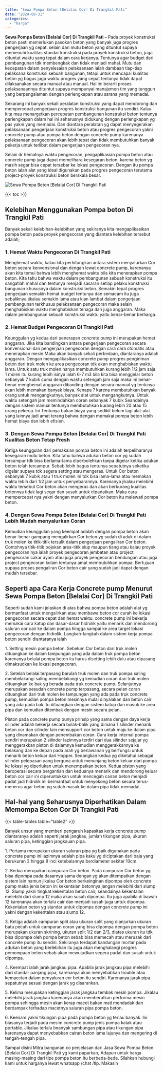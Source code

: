 ```yaml
---
title: "Sewa Pompa Beton [Belalai Cor] Di Trangkil Pati"
date: "2024-08-31"
categories: 
  - "harga"
---
```


**Sewa Pompa Beton \[Belalai Cor\] Di Trangkil Pati** – Pada proyek konstruksi beton pasti memerlukan pasokan beton yang banyak juga progres pengerjaan yg cepat. selain dari mutu beton yang dituntut supaya memenuhi kualitas standar konstruksi pada proyek konstruksi beton, juga dituntut waktu yang tepat dalam cara kerjanya. Tentunya agar budget dari pembangunan tdk membengkak dan tidak menjadi mahal. Mutu dan kecepatan dalam penyelesaian pelaksanaan ialah dambaan tiap-tiap pelaksana konstruksi sebuah bangunan, tetapi untuk mencapai kualitas beton yg bagus juga waktu progres yang cepat tentunya tidak dapat dilaksanakan secara manual atau manual. Hal ini berarti proses pelaksanaannya dituntut supaya mempunyai manajemen tim yang tangguh yang berpengalaman dengan perlengkapan atau sarana yang memadai.

Sekarang ini banyak sekali peralatan konstruksi yang dapat mendorong dan mempercepat pengerjaan progres konstruksi bangunan itu sendiri. Kalau kita mau menargetkan percepatan pembangunan konstruksi beton tentunya perlengkapan dalam hal ini seharusnya didukung dengan perlengkapan yg pas yakni yang memadai. Dan diantara peralatan yg dapat menyegerakan pelaksanaan pengerjaan konstruksi beton atau progres pengecoran yakni concrete pump atau pompa beton dengan concrete pump karenanya pelaksanaan pengecoran akan lebih tepat dan tidak membutuhkan banyak pekerja untuk terlibat dalam pengerjaan pengecoran nya.

Selain dr hematnya waktu pengecoran, pengaplikasian pompa beton atau concrete pump juga dapat memelihara kesegaran beton, karena beton yg masih segar bisa cepat tersebar ke lokasi pengecoran. Dengan itu pompa beton ialah alat yang ideal digunakan pada progres pengecoran terutama project-proyek konstruksi beton berskala besar.

![Sewa Pompa Beton [Belalai Cor] Di Trangkil Pati](/images/sewa-concrete-pump-17.png)

{{< toc >}}

## Kelebihan Menggunakan Pompa beton Di Trangkil Pati

Banyak sekali kelebihan-kelebihan yang sekiranya kita mengaplikasikan pompa beton pada proyek pengecoran yang diantara kelebihan tersebut adalah;

### 1\. Hemat Waktu Pengecoran Di Trangkil Pati

Menghemat waktu, kalau kita perhitungkan antara sistem menyalurkan Cor beton secara konvensional dan dengan lewat concrete pump, karenanya akan kita temui bahwa lebih menghemat waktu bila kita menerapkan pompa beton. Kita tahu bahwa waktu dalam pembangunan sebuah konstruksi itu sangatlah mahal dan tentunya menjadi sasaran setiap pelaku konstruksi bangunan khususnya dalam konstruksi beton. Semakin tepat progres pengerjaan semakin hemat budget tentunya dan semacam itu juga sebaliknya jikalau semakin lama atau kian lambat dalam pengerjaan pembangunan terkhusus pelaksanaan pengecoran maka selain menghabiskan waktu menghabiskan tenaga dan juga anggaran. Maka dalam pembangunan sebuah konstruksi waktu yaitu benar-benar berharga.

### 2\. Hemat Budget Pengecoran Di Trangkil Pati

Keunggulan yg kedua dari penerapan concrete pump ini merupakan hemat anggaran. Jika kita bandingkan antara pengerjaan pengecoran secara konvensional dan pengerjaan pengecoran dengan cara cara otomatis atau menerapkan mesin Maka akan banyak sekali perbedaan, diantaranya adalah anggaran. Dengan mengaplikasikan concrete pump progres pengiriman beton dari truk molen ke area pengecoran tdk akan menghabiskan waktu lama. Untuk satu truk molen hanya membutuhkan kurang lebih 1/2 jam saja. 1 molen itu kurang lebih isinya ialah 6-7 m3 bila kita bisa menggelar beton sebanyak 7 kubik cuma dengan waktu setengah jam saja maka ini benar-benar menghemat anggaran dibanding dengan secara manual yg tentunya akan lebih memakan banyak biaya. Kenapa ? karena membutuhkan banyak orang untuk mengangkutnya, banyak alat untuk mengangkutnya. Untuk waktu setengah jam memindahkan coran sebanyak 7 kubik Seandainya dengan sistem manual tentunya membutuhkan kurang lebih 20 atau 15 orang pekerja. Ini Tentunya bukan biaya yang sedikit belum lagi alat-alat yang lainnya jadi amat terang bahwa dengan memakai pompa beton lebih hemat biaya dan lebih efisien.

### 3\. Dengan Sewa Pompa Beton \[Belalai Cor\] Di Trangkil Pati Kualitas Beton Tetap Fresh

Ketiga keunggulan dari pemakaian pompa beton ini adalah terpeliharanya kesegaran mutu beton. Kita tahu bahwa adukan beton cor yg sudah tercampur tdk bisa berlama-lama diperbolehkan tanpa digelar ketika adukan beton telah tercampur. Sebab lebih bagus tentunya sepatutnya seketika digelar supaya tdk segera setting atau mengeras. Untuk Cor beton sebanyak 7 kubik atau 1 truk molen ini tdk bisa lama-lama atau memakan waktu lebih dari 1/2 jam untuk penyebarannya. Karenanya jikalau melebihi waktu tersebut Cor beton akan mengeras dan akan berkurang kualitas betonnya tidak lagi segar dan susah untuk dipadatkan. Maka cara mempercepat nya yakni dengan menyalurkan Cor beton itu melewati pompa beton.

### 4\. Dengan Sewa Pompa Beton \[Belalai Cor\] Di Trangkil Pati Lebih Mudah menyalurkan Coran

Kemudian keunggulan yang keempat adalah dengan pompa beton akan benar-benar gampang mengalirkan Cor beton yg sudah di aduk di dalam truk molen ke titik-titik tersulit dalam pengerjaan pengaliran Cor beton. Contohnya titik-titik pojokan area-titik slup maupun tiang atau kalau proyek pengecoran nya ialah proyek pengecoran jembatan atau project pengecoran cakar ayam atau juga proyek pengecoran bendungan atau juga project pengecoran kolam tentunya amat membutuhkan pompa. Bertujuan supaya proses pengaliran Cor beton cair yang sudah jadi dapat dengan mudah tersebar.

## Seperti apa Cara Kerja Concrete pump Menurut Sewa Pompa Beton \[Belalai Cor\] Di Trangkil Pati

Seperti sudah kami jelaskan di atas bahwa pompa beton adalah alat yg bermanfaat untuk mengalirkan atau membawa beton cor curah ke lokasi pengecoran secara cepat dan hemat waktu. concrete pump ini bekerja memakai cara katup dan dasar-dasar hidrolik yaitu menarik dan mendorong saluran cor cair ke dalam pompa hingga sampai ke area target lokasi pengecoran dengan hidrolik. Langkah-langkah dalam sistem kerja pompa beton sendiri diantaranya ialah

1\. Setting mesin pompa beton. Sebelum Cor beton dari truk molen dituangkan ke dalam tampungan yang ada dalam truk pompa beton karenanya belalai pompa beton itu harus disetting lebih dulu atau dipasang dimaksudkan ke lokasi pengecoran.

2\. Setelah belalai terpasang barulah truk molen dan truk pompa saling membelakangi saling membelakangi yg kemudian coran dari truk molen dituangkan ke bak yg berada pada truk concrete pump. Selanjutnya merupakan sesudah concrete pump terpasang, secara pelan coran dituangkan dari truk molen ke tampungan yang ada pada truk concrete pump, kemudian pompa beton mesinnya mulai dinyalakan dan beton cair yang ada pada bak itu dituangkan dengan sistem katup dan masuk ke area pipa dan kemudian ditembak dengan mesin secara pelan.

Piston pada concrete pump punya prinsip yang sama dengan daya kerja silinder adalah bekerja secara bolak-balik yang dimana 1 silinder menarik beton cor dan silinder lain mensupport cor beton untuk maju ke dalam pipa yang dinamakan dengan penembakan coran. Cara kerja internal pompa sendiri merupakan 2 silinder lazimnya terdiri dari dua silinder sejajar yg menggerakkan piston di dalamnya kemudian menggerakkannya ke belakang dan ke depan pada arah yg berlawanan yg berfungsi untuk menarik beton keluar dari Hopper. Sedangkan kedua yg diketahui sebagai silinder pelepasan yang berguna untuk menunjang beton keluar dari pompa ke lokasi yg diperlukan untuk menempatkan beton. Kedua piston yang beroperasi secara bergantian dan keduanya menarik dan mendorong keluar beton cor cair ini diperuntukkan untuk mencegah cairan beton menjadi padat jadi hidrolik ini bermanfaat untuk menyokong beton secara terus-menerus agar beton yg sudah masuk ke dalam pipa tidak memadat.

## Hal-hal yang Seharusnya Diperhatikan Dalam Memompa Beton Cor Di Trangkil Pati

{{< table-tables table="table2" >}}

Banyak unsur yang memberi pengaruh kapasitas kerja concrete pump diantaranya adalah seperti jarak jangkau, jumlah tikungan pipa, ukuran saluran pipa, ketinggian jangkauan pipa.

1\. Pertama merupakan ukuran saluran pipa yg baik digunakan pada concrete pump ini lazimnya adalah pipa kaku yg diciptakan dari baja yang berukuran 3 hingga 8 inci ketebalannya berdiameter sekitar 10cm.

2\. Kedua merupakan campuran Cor beton. Pada campuran Cor beton yg bisa dipompa pada dasarnya sama dengan yg akan ditempatkan dengan sistem lain namun jikalau Cor beton berkeinginan dipompa oleh concrete pump maka jenis beton ini kekentalan betonnya jangan melebihi dari slump 12. Slump yakni tingkat kekentalan beton cair, seandainya kekentalan melebihi dari slump 12 maka akan susah dipompa. Itu juga apabila di bawah 12 karenanya akan terlalu cair dan menjadi susah juga untuk dipompa. Kekentalan beton yg standar untuk dipompa dengan concrete pump ini yakni dengan kekentalan atau slump 12.

3\. Ketiga adalah campuran split atau ukuran split yang dianjurkan ukuran batu pecah untuk campuran coran yang bisa dipompa dengan pompa beton merupakan ukuran skrining, ukuran split 1/2 dan 2/3, diatas ukuran itu tdk bisa dipompa oleh pompa beton sebab bisa memecah atau merusak dari concrete pump itu sendiri. Sekiranya terdapat kandungan mortar pada adukan beton yang berlebihan itu juga akan menghalangi progres pemompaan beton sebab akan mewujudkan segera padat dan susah untuk dipompa.

4\. Keempat ialah jarak jangkau pipa. Apabila jarak jangkau pipa melebihi dari standar panjang pipa, karenanya akan menyebabkan trouble atau kemacetan dalam penyaluran cor beton itu sendiri. Karenanya jarak pipa sepatutnya sesuai dengan jarak yg disarankan.

5\. Kelima merupakan ketinggian jarak jangkau tembak mesin pompa. Jikalau melebihi jarak jangkau karenanya akan memberatkan performa mesin pompa sehingga mesin akan kerap macet bakan mati mendadak dan berdampak terhadap macetnya saluran pipa pompa beton.

6\. Keenam yakni tikungan pipa pada pompa beton yg terlau banyak. Ini biasanya terjadi pada mesim concrete pump jenis pompa katak atau portable. Jikalau terlalu bnanyak sambungan pipa atau tikungan pipa karenanya dapat menyebabkan cairan beton lama lajunya dan mengering di tengah-tengah pipa.

Sampai disini Mitra bangunan.co penjelasan dari Jasa Sewa Pompa Beton \[Belalai Cor\] Di Trangkil Pati yg kami paparkan, Adapun untuk harga masing-masing dari tipe pompa beton itu berbeda-beda. Silahkan hubungi kami untuk harganya lewat whatsapp /chat /tlp. Makasih
